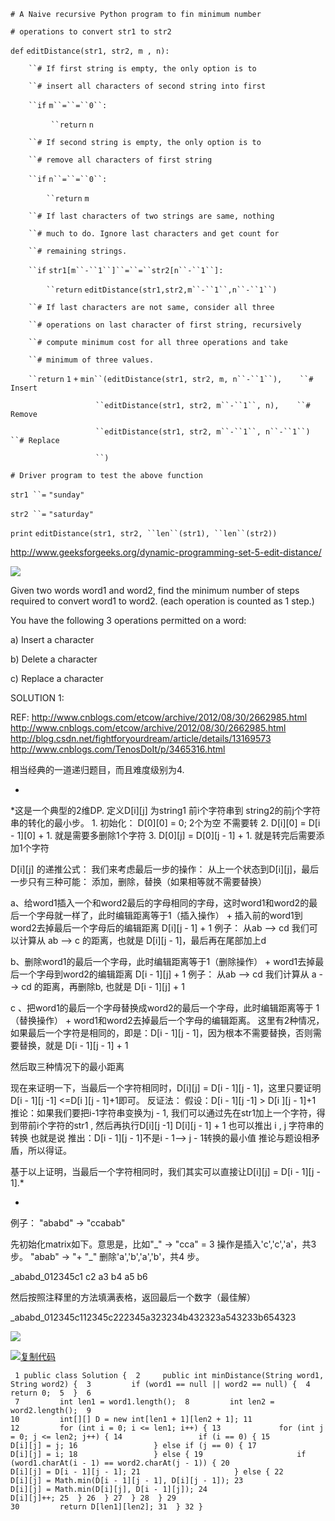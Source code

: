 `# A Naive recursive Python program to fin minimum number`

`# operations to convert str1 to str2`

`def` `editDistance(str1, str2, m , n):`

`    ``# If first string is empty, the only option is to`

`    ``# insert all characters of second string into first`

`    ``if` `m``=``=``0``:`

`         ``return` `n`

`    ``# If second string is empty, the only option is to`

`    ``# remove all characters of first string`

`    ``if` `n``=``=``0``:`

`        ``return` `m`

`    ``# If last characters of two strings are same, nothing`

`    ``# much to do. Ignore last characters and get count for`

`    ``# remaining strings.`

`    ``if` `str1[m``-``1``]``=``=``str2[n``-``1``]:`

`        ``return` `editDistance(str1,str2,m``-``1``,n``-``1``)`

`    ``# If last characters are not same, consider all three`

`    ``# operations on last character of first string, recursively`

`    ``# compute minimum cost for all three operations and take`

`    ``# minimum of three values.`

`    ``return` `1` `+` `min``(editDistance(str1, str2, m, n``-``1``),    ``# Insert`

`                   ``editDistance(str1, str2, m``-``1``, n),    ``# Remove`

`                   ``editDistance(str1, str2, m``-``1``, n``-``1``)    ``# Replace`

`                   ``)`

`# Driver program to test the above function`

`str1 ``=` `"sunday"`

`str2 ``=` `"saturday"`

`print` `editDistance(str1, str2, ``len``(str1), ``len``(str2))`

<http://www.geeksforgeeks.org/dynamic-programming-set-5-edit-distance/>

![](resources/E90212019D905B100429A651390856C0.jpg)

Given two words word1 and word2, find the minimum number of steps required to convert word1 to word2\. (each operation is counted as 1 step.)

You have the following 3 operations permitted on a word:

a) Insert a character

b) Delete a character

c) Replace a character

SOLUTION 1:

REF:
<http://www.cnblogs.com/etcow/archive/2012/08/30/2662985.html>
<http://www.cnblogs.com/etcow/archive/2012/08/30/2662985.html>
<http://blog.csdn.net/fightforyourdream/article/details/13169573>
<http://www.cnblogs.com/TenosDoIt/p/3465316.html>

相当经典的一道递归题目，而且难度级别为4.

*
*这是一个典型的2维DP.
定义D[i][j] 为string1 前i个字符串到 string2的前j个字符串的转化的最小步。
1\. 初始化： D[0][0] = 0; 2个为空 不需要转
2\. D[i][0] = D[i - 1][0] + 1\. 就是需要多删除1个字符
3\. D[0][j] = D[0][j - 1] + 1\. 就是转完后需要添加1个字符

D[i][j] 的递推公式：
我们来考虑最后一步的操作：
从上一个状态到D[i][j]，最后一步只有三种可能：
添加，删除，替换（如果相等就不需要替换）

a、给word1插入一个和word2最后的字母相同的字母，这时word1和word2的最后一个字母就一样了，此时编辑距离等于1（插入操作） + 插入前的word1到word2去掉最后一个字母后的编辑距离
D[i][j - 1] + 1
例子： 从ab --\> cd
我们可以计算从 ab --\> c 的距离，也就是 D[i][j - 1]，最后再在尾部加上d

b、删除word1的最后一个字母，此时编辑距离等于1（删除操作） + word1去掉最后一个字母到word2的编辑距离
D[i - 1][j] + 1
例子： 从ab --\> cd
我们计算从 a --\> cd 的距离，再删除b, 也就是 D[i - 1][j] + 1

c 、把word1的最后一个字母替换成word2的最后一个字母，此时编辑距离等于 1（替换操作） + word1和word2去掉最后一个字母的编辑距离。
这里有2种情况，如果最后一个字符是相同的，即是：D[i - 1][j - 1]，因为根本不需要替换，否则需要替换，就是
D[i - 1][j - 1] + 1

然后取三种情况下的最小距离

现在来证明一下，当最后一个字符相同时，D[i][j] = D[i - 1][j - 1]，这里只要证明D[i - 1][j -1] \<=D[i ][j - 1]+1即可。
反证法：
假设：D[i - 1][j -1] \> D[i ][j - 1]+1
推论：如果我们要把i-1字符串变换为j - 1,
 我们可以通过先在str1加上一个字符，得到带前i个字符的str1 , 然后再执行D[i][j -1]
 D[i][j - 1] + 1 也可以推出 i , j 字符串的转换 也就是说
 推出：D[i - 1][j - 1]不是i - 1--\> j - 1转换的最小值
 推论与题设相矛盾，所以得证。

基于以上证明，当最后一个字符相同时，我们其实可以直接让D[i][j] = D[i - 1][j - 1].*

*

例子： "ababd" -\> "ccabab"

 先初始化matrix如下。意思是，比如"\_" -\> "cca" = 3 操作是插入'c','c','a'，共3步。 "abab" -\> "+ "\_" 删除'a','b','a','b'，共4 步。

 \_ababd\_012345c1     c2     a3     b4     a5     b6     

 然后按照注释里的方法填满表格，返回最后一个数字（最佳解）

 \_ababd\_012345c112345c222345a323234b432323a543233b654323

![](resources/405B18B4B6584AE338E0F6ECAF736533.gif)

[![复制代码](resources/51E409B11AA51C150090697429A953ED.gif)]( "复制代码")

     1 public class Solution {  2     public int minDistance(String word1, String word2) {  3         if (word1 == null || word2 == null) {  4             return 0;  5  }  6         
     7         int len1 = word1.length();  8         int len2 = word2.length();  9         
    10         int[][] D = new int[len1 + 1][len2 + 1]; 11         
    12         for (int i = 0; i <= len1; i++) { 13             for (int j = 0; j <= len2; j++) { 14                 if (i == 0) { 15                     D[i][j] = j; 16                 } else if (j == 0) { 17                     D[i][j] = i; 18                 } else { 19                     if (word1.charAt(i - 1) == word2.charAt(j - 1)) { 20                         D[i][j] = D[i - 1][j - 1]; 21                     } else { 22                         D[i][j] = Math.min(D[i - 1][j - 1], D[i][j - 1]); 23                         D[i][j] = Math.min(D[i][j], D[i - 1][j]); 24                         D[i][j]++; 25  } 26  } 27  } 28  } 29         
    30         return D[len1][len2]; 31  } 32 }